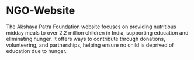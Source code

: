 # NGO-Website
The Akshaya Patra Foundation website focuses on providing nutritious midday meals to over 2.2 million children in India, supporting education and eliminating hunger. It offers ways to contribute through donations, volunteering, and partnerships, helping ensure no child is deprived of education due to hunger.
